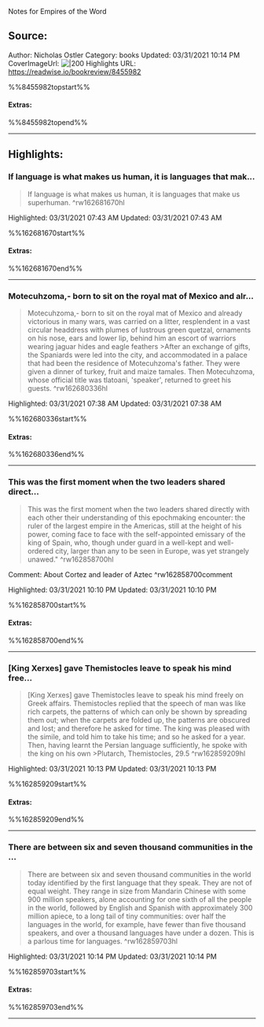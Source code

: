 Notes for Empires of the Word

## Source:
Author: Nicholas Ostler
Category: books
Updated: 03/31/2021 10:14 PM
CoverImageUrl: 
![|200](https://images-na.ssl-images-amazon.com/images/I/61bVTK%2B589L._SL200_.jpg)
Highlights URL: https://readwise.io/bookreview/8455982

%%8455982topstart%%
#### Extras:

%%8455982topend%%
 
-----
 ## Highlights:

### If language is what makes us human, it is languages that mak...
>If language is what makes us human, it is languages that make us superhuman. ^rw162681670hl


Highlighted: 03/31/2021 07:43 AM
Updated: 03/31/2021 07:43 AM

%%162681670start%%
#### Extras:

%%162681670end%%

------

### Motecuhzoma,- born to sit on the royal mat of Mexico and alr...
>Motecuhzoma,- born to sit on the royal mat of Mexico and already victorious in many wars, was carried on a litter, resplendent in a vast circular headdress with plumes of lustrous green quetzal, ornaments on his nose, ears and lower lip, behind him an escort of warriors wearing jaguar hides and eagle feathers
&gt;After an exchange of gifts, the Spaniards were led into the city, and accommodated in a palace that had been the residence of Motecuhzoma&#39;s father. They were given a dinner of turkey, fruit and maize tamales. Then Motecuhzoma, whose official title was tlatoani, &#39;speaker&#39;, returned to greet his guests. ^rw162680336hl


Highlighted: 03/31/2021 07:38 AM
Updated: 03/31/2021 07:38 AM

%%162680336start%%
#### Extras:

%%162680336end%%

------

### This was the first moment when the two leaders shared direct...
>This was the first moment when the two leaders shared directly with each other their understanding of this epochmaking encounter: the ruler of the largest empire in the Americas, still at the height of his power, coming face to face with the self-appointed emissary of the king of Spain, who, though under guard in a well-kept and well-ordered city, larger than any to be seen in Europe, was yet strangely unawed.&quot; ^rw162858700hl

Comment: About Cortez and leader of Aztec ^rw162858700comment

Highlighted: 03/31/2021 10:10 PM
Updated: 03/31/2021 10:10 PM

%%162858700start%%
#### Extras:

%%162858700end%%

------

### [King Xerxes] gave Themistocles leave to speak his mind free...
>[King Xerxes] gave Themistocles leave to speak his mind freely on Greek affairs. Themistocles replied that the speech of man was like rich carpets, the patterns of which can only be shown by spreading them out; when the carpets are folded up, the patterns are obscured and lost; and therefore he asked for time. The king was pleased with the simile, and told him to take his time; and so he asked for a year. Then, having learnt the Persian language sufficiently, he spoke with the king on his own
&gt;Plutarch, Themistocles, 29.5 ^rw162859209hl


Highlighted: 03/31/2021 10:13 PM
Updated: 03/31/2021 10:13 PM

%%162859209start%%
#### Extras:

%%162859209end%%

------

### There are between six and seven thousand communities in the ...
>There are between six and seven thousand communities in the world today identified by the first language that they speak. They are not of equal weight. They range in size from Mandarin Chinese with some 900 million speakers, alone accounting for one sixth of all the people in the world, followed by English and Spanish with approximately 300 million apiece, to a long tail of tiny communities: over half the languages in the world, for example, have fewer than five thousand speakers, and over a thousand languages have under a dozen. This is a parlous time for languages. ^rw162859703hl


Highlighted: 03/31/2021 10:14 PM
Updated: 03/31/2021 10:14 PM

%%162859703start%%
#### Extras:

%%162859703end%%

------

